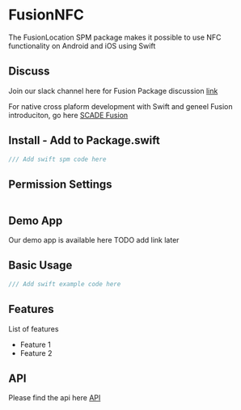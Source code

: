 # FusionNFC
The FusionLocation SPM package makes it possible to use NFC functionality on Android and iOS using Swift 

Discuss
-------
Join our slack channel here for Fusion Package discussion [link](https://scadeio.slack.com/archives/C025WRG18TW)

For native cross plaform development with Swift and geneel Fusion introduciton, go here [SCADE Fusion](beta.scade.io/fusion)

Install - Add to Package.swift
------------------------------
```swift
/// Add swift spm code here
```

Permission Settings
-------------------
<Add Permission specific text and instructions>

```yaml

```
  
Demo App
--------
Our demo app is available here TODO add link later


Basic Usage
-----------
```swift
/// Add swift example code here
```

Features
--------
List of features
* Feature 1
* Feature 2

API
---
Please find the api here [API](./Sources/FusionNFC_Common/NFCUtility.swift)


